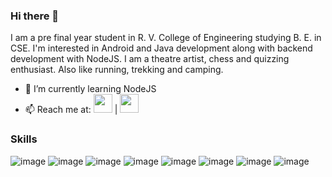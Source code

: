 ### Hi there 👋

  I am a pre final year student in R. V. College of Engineering studying B. E. in CSE. I'm interested in Android and Java development along with backend development with NodeJS. I am a theatre artist, chess and quizzing enthusiast. Also like running, trekking and camping.

- 🌱 I’m currently learning NodeJS
- 📫 Reach me at: [<img width ="30" src="https://user-images.githubusercontent.com/59359627/186589885-f0a01581-3195-40ab-9b09-7d262cbc6143.png">](phalakshacg01@gmail.com) | [<img width="30" src ="https://user-images.githubusercontent.com/59359627/186589739-a027d05f-670e-4ec5-a29f-e63aef9fb522.png">](https://www.linkedin.com/in/phalaksha-c-g-445a581b7/)

### Skills
![image](https://user-images.githubusercontent.com/59359627/186588805-dbd1f777-e224-4319-811b-714f66de5fbc.png)   ![image](https://user-images.githubusercontent.com/59359627/186588908-cba8714f-379d-4fb5-93c6-535ce3580ac3.png) ![image](https://user-images.githubusercontent.com/59359627/186588998-a6f5d2ca-4686-4908-9619-fd82d454e018.png)   ![image](https://user-images.githubusercontent.com/59359627/186589044-77a9cdb8-7dfd-41c2-a108-2c08f0dfa14a.png)   ![image](https://user-images.githubusercontent.com/59359627/186589088-a3c43e88-6d22-49f3-be9e-926dc3f7e271.png)   ![image](https://user-images.githubusercontent.com/59359627/186589151-32db4ef0-ceb9-4ede-abc5-1749ee226af5.png)   ![image](https://user-images.githubusercontent.com/59359627/186589188-af21be9b-336a-4f8e-aa71-761806288844.png)   ![image](https://user-images.githubusercontent.com/59359627/186589244-2d105de4-698d-4811-aa22-7e56ca7aff58.png)



  


